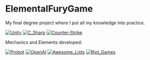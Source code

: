 # ElementalFuryGame
My final degree project where I put all my knowledge into practice.

[![Unity](https://img.shields.io/badge/Unity-000000?style=for-the-badge&logo=Unity&logoColor=white&labelColor=101010)]()
[![C_Sharp](https://img.shields.io/badge/Coding-239120?style=for-the-badge&logo=C-Sharp&logoColor=blueviolet&labelColor=101010)]()
[![Counter-Strike](https://img.shields.io/badge/FPS-000000?style=for-the-badge&logo=Counter-Strike&logoColor=white&labelColor=101010)]()

Mechanics and Elements developed:

[![Probot](https://img.shields.io/badge/IA-00B0D8?style=for-the-badge&logo=Probot&logoColor=white&labelColor=101010)]()
[![OpenAI](https://img.shields.io/badge/VFX_Shaders-412991?style=for-the-badge&logo=OpenAI&logoColor=white&labelColor=101010)]()
[![Awesome_Lists](https://img.shields.io/badge/variety_shots-FC60A8?style=for-the-badge&logo=Awesome-Lists&logoColor=white&labelColor=101010)]()
[![Riot_Games](https://img.shields.io/badge/MotionControll_Skills-D32936?style=for-the-badge&logo=Riot-Games&logoColor=white&labelColor=101010)]()
